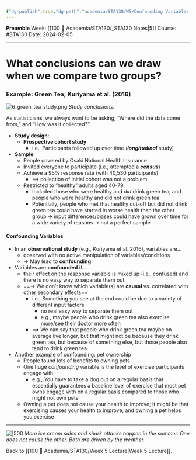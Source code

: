 ```yaml
---
{"dg-publish":true,"dg-path":"academia/STA130/W5/Confounding Variables.md","permalink":"/academia/sta-130/w5/confounding-variables/","created":"2024-02-05T23:05:51.688-05:00","updated":"2024-02-13T20:26:31.030-05:00"}
---
```


**Preamble**
Week: [[100 📒 Academia/STA130/_STA130 Notes\|5]]
Course: #STA130
Date: 2024-02-05

---
# What conclusions can we draw when we compare two groups?

### Example: Green Tea; Kuriyama et al. (2016)

![6_green_tea_study.png](/img/user/Files/STA130/6_green_tea_study.png)
*Study conclusions.*

As statisticians, we always want to be asking, “Where did the data come from,” and “How was it collected?”

- **Study design**:
	- **Prospective cohort study**
		- i.e., Participants followed up over time (***longitudinal*** study)
- **Sample**:
	- People covered by Osaki National Health Insurance
	- Invited everyone to participate (i.e., attempted a ***census***)
	- Achieve a 95% response rate (with 40,530 participants)
		- $\implies$ collection of initial cohort was not a problem
	- Restricted to “healthy” adults aged 40-79
		- Included those who were healthy and *did* drink green tea, and people who were healthy and did not drink green tea
		- Potentially, people who met that healthy cut-off but did not drink green tea could have started in worse health than the other group → input differences/biases could have grown over time for a wide variety of reasons → not a perfect sample

#### Confounding Variables

- In an **observational study** (e.g., Kuriyama et al. 2016), variables are…
	- observed with no active manipulation of variables/conditions
	- → May lead to **confounding**
- Variables are **confounded** if…
	- their effect on the response variable is mixed up (i.e., confused) and there is no easy way to separate them out
	- ==→ We don’t know which variable(s) are **causal** vs. correlated with other secondary effects==
		- i.e., Something you see at the end could be due to a variety of different input factors
			- no real easy way to separate them out
			- e.g., maybe people who drink green tea also exercise more/see their doctor more often
		- $\implies$ We can say that people who drink green tea maybe on average live longer, but that might not be because they drink green tea, but because of something else, but those people also tend to drink green tea
- Another example of confounding: pet ownership
	- People found lots of benefits to owning pets
	- One huge *confounding* variable is the level of exercise participants engage with
		- e.g., You have to take a dog out on a regular basis that essentially guarantees a baseline level of exercise that most pet owns engage with on a regular basis compared to those who might not own pets
	- Owning a pet does not cause your health to improve; it might be that exercising causes your health to improve, and owning a pet helps you exercise

---

![|500](https://i.imgur.com/4hdJwGo.png)
*More ice cream sales and shark attacks happen in the summer. One does not cause the other. Both are driven by the weather.*

Back to [[100 📒 Academia/STA130/Week 5 Lecture\|Week 5 Lecture]].
